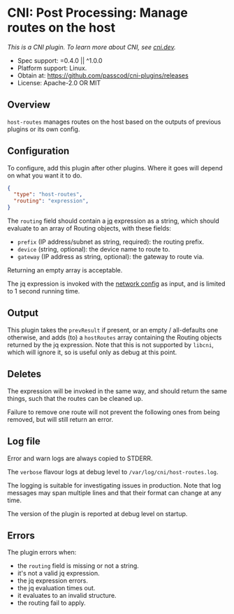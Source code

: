 # CNI: Post Processing: Manage routes on the host

_This is a CNI plugin. To learn more about CNI, see [cni.dev](https://cni.dev)._

- Spec support: =0.4.0 || ^1.0.0
- Platform support: Linux.
- Obtain at: https://github.com/passcod/cni-plugins/releases
- License: Apache-2.0 OR MIT

## Overview

`host-routes` manages routes on the host based on the outputs of previous plugins or its own config.

## Configuration

To configure, add this plugin after other plugins. Where it goes will depend on what you want it to do.

```json
{
  "type": "host-routes",
  "routing": "expression",
}
```

The `routing` field should contain a [jq](https://stedolan.github.io/jq/) expression as a string, which should evaluate to an array of Routing objects, with these fields:

- `prefix` (IP address/subnet as string, required): the routing prefix.
- `device` (string, optional): the device name to route to.
- `gateway` (IP address as string, optional): the gateway to route via.

Returning an empty array is acceptable.

The jq expression is invoked with the [network config](https://github.com/containernetworking/cni/blob/master/SPEC.md#section-1-network-configuration-format) as input, and is limited to 1 second running time.

## Output

This plugin takes the `prevResult` if present, or an empty / all-defaults one otherwise, and adds (to) a `hostRoutes` array containing the Routing objects returned by the jq expression. Note that this is not supported by `libcni`, which will ignore it, so is useful only as debug at this point.

## Deletes

The expression will be invoked in the same way, and should return the same things, such that the routes can be cleaned up.

Failure to remove one route will not prevent the following ones from being removed, but will still return an error.

## Log file

Error and warn logs are always copied to STDERR.

The `verbose` flavour logs at debug level to `/var/log/cni/host-routes.log`.

The logging is suitable for investigating issues in production. Note that log
messages may span multiple lines and that their format can change at any time.

The version of the plugin is reported at debug level on startup.

## Errors

The plugin errors when:

- the `routing` field is missing or not a string.
- it's not a valid jq expression.
- the jq expression errors.
- the jq evaluation times out.
- it evaluates to an invalid structure.
- the routing fail to apply.

